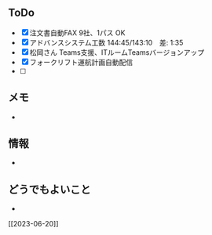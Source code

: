 ## ToDo
- [x] 注文書自動FAX 9社、1パス OK
- [x] アドバンスシステム工数 144:45/143:10　差: 1:35
- [x] 松岡さん Teams支援、ITルームTeamsバージョンアップ
- [x] フォークリフト運航計画自動配信
- [ ] 


## メモ
- 


## 情報
- 


## どうでもよいこと
- 


[[2023-06-20]]

